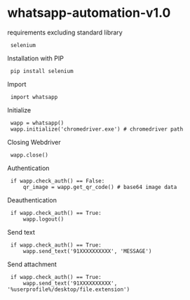 # whatsapp-automation-v1.0
 
 requirements excluding standard library
 
     selenium
     
 Installation with PIP
 
     pip install selenium 
     
 Import
 
     import whatsapp
     
 Initialize
 
     wapp = whatsapp()
     wapp.initialize('chromedriver.exe') # chromedriver path
     
 Closing Webdriver
 
     wapp.close()
     
 Authentication
 
     if wapp.check_auth() == False:
         qr_image = wapp.get_qr_code() # base64 image data
 
 Deauthentication
 
     if wapp.check_auth() == True:
         wapp.logout()
     
 Send text
 
     if wapp.check_auth() == True:
         wapp.send_text('91XXXXXXXXXX', 'MESSAGE')
         
 Send attachment
 
     if wapp.check_auth() == True:
         wapp.send_text('91XXXXXXXXXX', '%userprofile%/desktop/file.extension')
         
